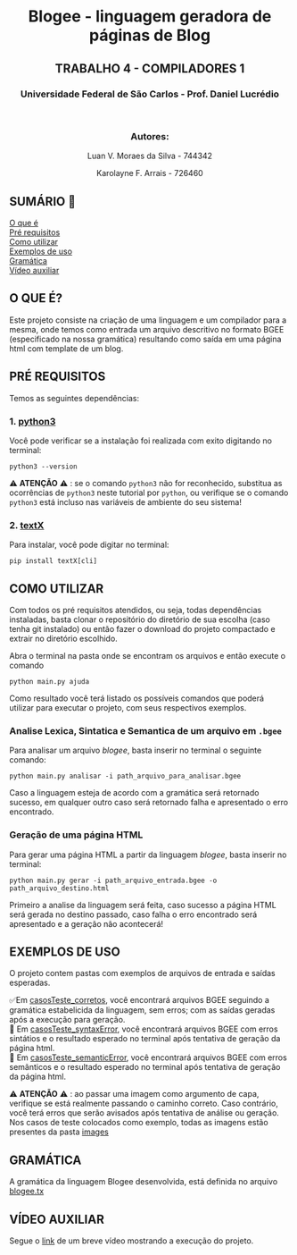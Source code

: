 <h1 align="center" color="blue">Blogee - linguagem geradora de páginas de Blog</h1>
<h2 align="center" color="blue">TRABALHO 4 - COMPILADORES 1</h2>
<h3 align="center" color="blue"> Universidade Federal de São Carlos - Prof. Daniel Lucrédio </h2>
<br>
<h3 align="center" color="blue"> Autores:</h2>
<p align="center"> Luan V. Moraes da Silva - 744342 </p>
<p align="center"> Karolayne F. Arrais - 726460 </p>

## SUMÁRIO :pencil:

[O que é](#o-que-é) <br>
[Pré requisitos](#pré-requisitos) <br>
[Como utilizar](#como-utilizar) <br>
[Exemplos de uso](#exemplos-de-uso) <br>
[Gramática](#gramática) <br>
[Vídeo auxiliar](#vídeo-auxiliar)

## O QUE É?

Este projeto consiste na criação de uma linguagem e um compilador para a mesma, onde temos como entrada um arquivo descritivo no formato BGEE (especificado na nossa gramática) resultando como saída em uma página html com template de um blog.

## PRÉ REQUISITOS

Temos as seguintes dependências:

### 1. [python3](https://www.python.org/ftp/python/3.9.2/python-3.9.2-amd64.exe)

Você pode verificar se a instalação foi realizada com exito digitando no terminal:

```terminal
python3 --version
```

:warning: **ATENÇÃO** :warning: : se o comando `python3` não for reconhecido, substitua as ocorrências de `python3` neste tutorial por `python`, ou verifique se o comando `python3` está incluso nas variáveis de ambiente do seu sistema!

### 2. [textX](https://github.com/textX/textX)

Para instalar, você pode digitar no terminal:

```terminal
pip install textX[cli]
```

## COMO UTILIZAR

Com todos os pré requisitos atendidos, ou seja, todas dependências instaladas, basta clonar o repositório do diretório de sua escolha (caso tenha git instalado) ou então fazer o download do projeto compactado e extrair no diretório escolhido.

Abra o terminal na pasta onde se encontram os arquivos e então execute o comando

```terminal
python main.py ajuda
```

Como resultado você terá listado os possíveis comandos que poderá utilizar para executar o projeto, com seus respectivos exemplos.

### Analise Lexica, Sintatica e Semantica de um arquivo em `.bgee`

Para analisar um arquivo _blogee_, basta inserir no terminal o seguinte comando:

```terminal
python main.py analisar -i path_arquivo_para_analisar.bgee
```

Caso a linguagem esteja de acordo com a gramática será retornado sucesso, em qualquer outro caso será retornado falha e apresentado o erro encontrado.

### Geração de uma página HTML

Para gerar uma página HTML a partir da linguagem _blogee_, basta inserir no terminal:

```terminal
python main.py gerar -i path_arquivo_entrada.bgee -o path_arquivo_destino.html
```

Primeiro a analise da linguagem será feita, caso sucesso a página HTML será gerada no destino passado, caso falha o erro encontrado será apresentado e a geração não acontecerá!

## EXEMPLOS DE USO

O projeto contem pastas com exemplos de arquivos de entrada e saídas esperadas.

:white_check_mark:Em [casosTeste_corretos](https://github.com/moons2/compiladores-t4/tree/main/casosTeste_corretos), você encontrará arquivos BGEE seguindo a gramática estabelicida da linguagem, sem erros; com as saídas geradas após a execução para geração. <br>
:bug: Em [casosTeste_syntaxError](https://github.com/moons2/compiladores-t4/tree/main/casosTeste_syntaxError), você encontrará arquivos BGEE com erros sintátios e o resultado esperado no terminal após tentativa de geração da página html.<br>
:bug: Em [casosTeste_semanticError](https://github.com/moons2/compiladores-t4/tree/main/casosTeste_semanticError), você encontrará arquivos BGEE com erros semãnticos e o resultado esperado no terminal após tentativa de geração da página html. <br>

:warning: **ATENÇÃO** :warning: : ao passar uma imagem como argumento de capa, verifique se está realmente passando o caminho correto. Caso contrário, você terá erros que serão avisados após tentativa de análise ou geração. Nos casos de teste colocados como exemplo, todas as imagens estão presentes da pasta [images](https://github.com/moons2/compiladores-t4/tree/main/images)

## GRAMÁTICA

A gramática da linguagem Blogee desenvolvida, está definida no arquivo [blogee.tx](https://github.com/moons2/compiladores-t4/blob/main/blogee.tx)

## VÍDEO AUXILIAR

Segue o [link](https://youtu.be/ScuOSjoYFUo) de um breve vídeo mostrando a execução do projeto.
